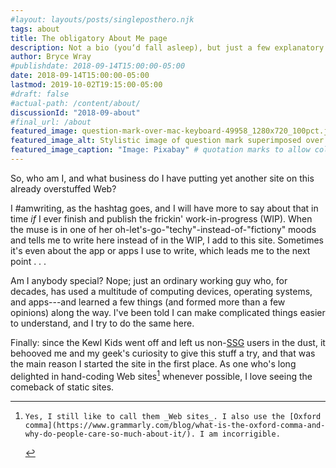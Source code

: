 ```yaml
---
#layout: layouts/posts/singleposthero.njk
tags: about
title: The obligatory About Me page
description: Not a bio (you‘d fall asleep), but just a few explanatory observations.
author: Bryce Wray
#publishdate: 2018-09-14T15:00:00-05:00
date: 2018-09-14T15:00:00-05:00
lastmod: 2019-10-02T19:15:00-05:00
#draft: false
#actual-path: /content/about/
discussionId: "2018-09-about"
#final_url: /about
featured_image: question-mark-over-mac-keyboard-49958_1280x720_100pct.jpg
featured_image_alt: Stylistic image of question mark superimposed over computer keyboard
featured_image_caption: "Image: Pixabay" # quotation marks to allow colon 
---
```


So, who am I, and what business do I have putting yet another site on this already overstuffed Web?

I #amwriting, as the hashtag goes, and I will have more to say about that in time *if* I ever finish and publish the frickin' work-in-progress (WIP). When the muse is in one of her oh-let's-go-"techy"-instead-of-"fictiony" moods and tells me to write here instead of in the WIP, I add to this site. Sometimes it's even about the app or apps I use to write, which leads me to the next point&nbsp;.&nbsp;.&nbsp;.

Am I anybody special? Nope; just an ordinary working guy who, for decades, has used a multitude of computing devices, operating systems, and apps---and learned a few things (and formed more than a few opinions) along the way. I've been told I can make complicated things easier to understand, and I try to do the same here.

Finally: since the Kewl Kids went off and left us non-[SSG](https://staticgen.com) users in the dust, it behooved me and my geek's curiosity to give this stuff a try, and that was the main reason I started the site in the first place. As one who's long delighted in hand-coding Web sites[^incorrigible] whenever possible, I love seeing the comeback of static sites.

[^incorrigible]:	Yes, I still like to call them _Web sites_. I also use the [Oxford comma](https://www.grammarly.com/blog/what-is-the-oxford-comma-and-why-do-people-care-so-much-about-it/). I am incorrigible.